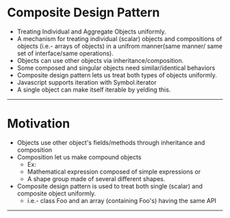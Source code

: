 # Composite Design Pattern

- Treating Individual and Aggregate Objects uniformly.
- A mechanism for treating individual (scalar) objects and compositions of objects (i.e.- arrays of objects) in a unifrom manner(same manner/ same set of interface/same operations).
- Objects can use other objects via inheritance/composition.
- Some composed and singular objects need similar/identical behaviors
- Composite design pattern lets us treat both types of objects uniformly.
- Javascript supports iteration with Symbol.iterator
- A single object can make itself iterable by yelding this.

---

# Motivation

- Objects use other object's fields/methods through inheritance and composition
- Composition let us make compound objects
  - Ex:
  - Mathematical expression composed of simple expressions or
  - A shape group made of several different shapes.
- Composite design pattern is used to treat both single (scalar) and composite object uniformly.
  - i.e.- class Foo and an array (containing Foo's) having the same API

---
